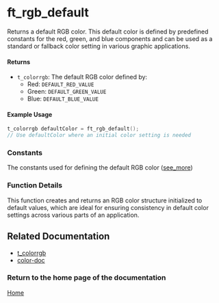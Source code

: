 # ft_rgb_default
Returns a default RGB color. This default color is defined by predefined constants for the red, green, and blue components and can be used as a standard or fallback color setting in various graphic applications.

#### Returns
- `t_colorrgb`: The default RGB color defined by:
  - Red: `DEFAULT_RED_VALUE`
  - Green: `DEFAULT_GREEN_VALUE`
  - Blue: `DEFAULT_BLUE_VALUE`

#### Example Usage
```c
t_colorrgb defaultColor = ft_rgb_default();
// Use defaultColor where an initial color setting is needed
```

### Constants
The constants used for defining the default RGB color ([see_more](./t_colorrgb.md))

### Function Details
This function creates and returns an RGB color structure initialized to default values, which are ideal for ensuring consistency in default color settings across various parts of an application.

## Related Documentation
- [t_colorrgb](./t_colorrgb.md)
- [color-doc](../color-doc.md)

### Return to the home page of the documentation
[Home](../../home.md)
